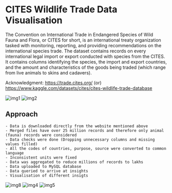 # CITES Wildlife Trade Data Visualisation

The Convention on International Trade in Endangered Species of Wild Fauna and Flora, or CITES for short, is an international treaty organization tasked with monitoring, reporting, and providing recommendations on the international species trade.
The dataset contains records on every international legal import or export conducted with species from the CITES. 
It contains columns identifying the species, the import and export countries, and the amount and characteristics of the goods being traded (which range from live animals to skins and cadavers).

Acknowledgment: https://trade.cites.org/ (or)
https://www.kaggle.com/datasets/cites/cites-wildlife-trade-database

![img1](https://github.com/MeghanaNagraja/CITES-Wildlife-Trade-Data-Visualisation-EDA/assets/122547199/11153236-7cbf-4b84-92b5-bdc45d83cff2)
![img2](https://github.com/MeghanaNagraja/CITES-Wildlife-Trade-Data-Visualisation-EDA/assets/122547199/825bf5aa-5bbd-4bd8-b93f-72b695f99d6c)

## Approach

    - Data is downloaded directly from the website mentioned above
    - Merged files have over 25 million records and therefore only animal (fauna) records were considered
    - Data checks were done (Dropping unnecessary columns and missing values filled)
    - All the codes of countries, purpose, source were converted to common language
    - Inconsistent units were fixed
    - Data was aggregated to reduce millions of records to lakhs
    - Data uploaded to MySQL database
    - Data queried to arrive at insights
    - Visualisation of different insigts

![img8](https://github.com/MeghanaNagraja/CITES-Wildlife-Trade-Data-Visualisation-EDA/assets/122547199/292ca351-8279-46ee-9702-e5f73ddcea97)
![img4](https://github.com/MeghanaNagraja/CITES-Wildlife-Trade-Data-Visualisation-EDA/assets/122547199/5cc8837c-9be3-445a-9f5f-f50b00a16f0d)
![img5](https://github.com/MeghanaNagraja/CITES-Wildlife-Trade-Data-Visualisation-EDA/assets/122547199/84f24379-9402-4937-8094-0118febafed8)

    
